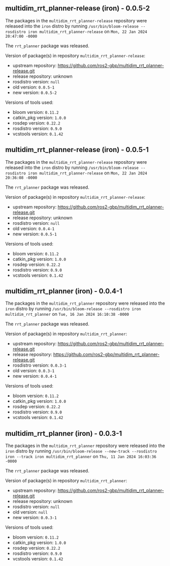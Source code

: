 ## multidim_rrt_planner-release (iron) - 0.0.5-2

The packages in the `multidim_rrt_planner-release` repository were released into the `iron` distro by running `/usr/bin/bloom-release --rosdistro iron multidim_rrt_planner-release` on `Mon, 22 Jan 2024 20:47:00 -0000`

The `rrt_planner` package was released.

Version of package(s) in repository `multidim_rrt_planner-release`:

- upstream repository: https://github.com/ros2-gbp/multidim_rrt_planner-release.git
- release repository: unknown
- rosdistro version: `null`
- old version: `0.0.5-1`
- new version: `0.0.5-2`

Versions of tools used:

- bloom version: `0.11.2`
- catkin_pkg version: `1.0.0`
- rosdep version: `0.22.2`
- rosdistro version: `0.9.0`
- vcstools version: `0.1.42`


## multidim_rrt_planner-release (iron) - 0.0.5-1

The packages in the `multidim_rrt_planner-release` repository were released into the `iron` distro by running `/usr/bin/bloom-release --rosdistro iron multidim_rrt_planner-release` on `Mon, 22 Jan 2024 20:36:08 -0000`

The `rrt_planner` package was released.

Version of package(s) in repository `multidim_rrt_planner-release`:

- upstream repository: https://github.com/ros2-gbp/multidim_rrt_planner-release.git
- release repository: unknown
- rosdistro version: `null`
- old version: `0.0.4-1`
- new version: `0.0.5-1`

Versions of tools used:

- bloom version: `0.11.2`
- catkin_pkg version: `1.0.0`
- rosdep version: `0.22.2`
- rosdistro version: `0.9.0`
- vcstools version: `0.1.42`


## multidim_rrt_planner (iron) - 0.0.4-1

The packages in the `multidim_rrt_planner` repository were released into the `iron` distro by running `/usr/bin/bloom-release --rosdistro iron multidim_rrt_planner` on `Tue, 16 Jan 2024 16:10:38 -0000`

The `rrt_planner` package was released.

Version of package(s) in repository `multidim_rrt_planner`:

- upstream repository: https://github.com/ros2-gbp/multidim_rrt_planner-release.git
- release repository: https://github.com/ros2-gbp/multidim_rrt_planner-release.git
- rosdistro version: `0.0.3-1`
- old version: `0.0.3-1`
- new version: `0.0.4-1`

Versions of tools used:

- bloom version: `0.11.2`
- catkin_pkg version: `1.0.0`
- rosdep version: `0.22.2`
- rosdistro version: `0.9.0`
- vcstools version: `0.1.42`


## multidim_rrt_planner (iron) - 0.0.3-1

The packages in the `multidim_rrt_planner` repository were released into the `iron` distro by running `/usr/bin/bloom-release --new-track --rosdistro iron --track iron multidim_rrt_planner` on `Thu, 11 Jan 2024 16:03:36 -0000`

The `rrt_planner` package was released.

Version of package(s) in repository `multidim_rrt_planner`:

- upstream repository: https://github.com/ros2-gbp/multidim_rrt_planner-release.git
- release repository: unknown
- rosdistro version: `null`
- old version: `null`
- new version: `0.0.3-1`

Versions of tools used:

- bloom version: `0.11.2`
- catkin_pkg version: `1.0.0`
- rosdep version: `0.22.2`
- rosdistro version: `0.9.0`
- vcstools version: `0.1.42`


